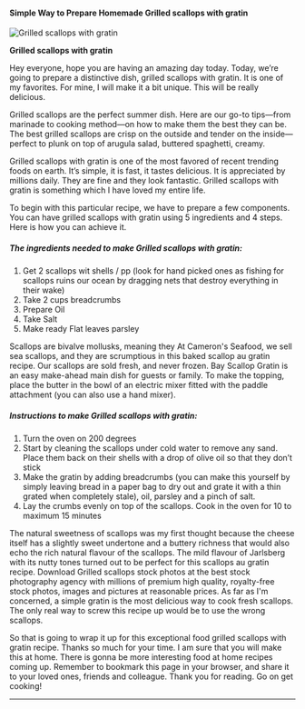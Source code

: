             

#### Simple Way to Prepare Homemade Grilled scallops with gratin

![Grilled scallops with gratin](https://img-global.cpcdn.com/recipes/06fff8ac7020e378/751x532cq70/grilled-scallops-with-gratin-recipe-main-photo.jpg)

**Grilled scallops with gratin**

Hey everyone, hope you are having an amazing day today. Today, we’re going to prepare a distinctive dish, grilled scallops with gratin. It is one of my favorites. For mine, I will make it a bit unique. This will be really delicious.

Grilled scallops are the perfect summer dish. Here are our go-to tips—from marinade to cooking method—on how to make them the best they can be. The best grilled scallops are crisp on the outside and tender on the inside—perfect to plunk on top of arugula salad, buttered spaghetti, creamy.

Grilled scallops with gratin is one of the most favored of recent trending foods on earth. It’s simple, it is fast, it tastes delicious. It is appreciated by millions daily. They are fine and they look fantastic. Grilled scallops with gratin is something which I have loved my entire life.

To begin with this particular recipe, we have to prepare a few components. You can have grilled scallops with gratin using 5 ingredients and 4 steps. Here is how you can achieve it.

##### The ingredients needed to make Grilled scallops with gratin:

1.  Get 2 scallops wit shells / pp (look for hand picked ones as fishing for scallops ruins our ocean by dragging nets that destroy everything in their wake)
2.  Take 2 cups breadcrumbs
3.  Prepare Oil
4.  Take Salt
5.  Make ready Flat leaves parsley

Scallops are bivalve mollusks, meaning they At Cameron's Seafood, we sell sea scallops, and they are scrumptious in this baked scallop au gratin recipe. Our scallops are sold fresh, and never frozen. Bay Scallop Gratin is an easy make-ahead main dish for guests or family. To make the topping, place the butter in the bowl of an electric mixer fitted with the paddle attachment (you can also use a hand mixer).

##### Instructions to make Grilled scallops with gratin:

1.  Turn the oven on 200 degrees
2.  Start by cleaning the scallops under cold water to remove any sand. Place them back on their shells with a drop of olive oil so that they don’t stick
3.  Make the gratin by adding breadcrumbs (you can make this yourself by simply leaving bread in a paper bag to dry out and grate it with a thin grated when completely stale), oil, parsley and a pinch of salt.
4.  Lay the crumbs evenly on top of the scallops. Cook in the oven for 10 to maximum 15 minutes

The natural sweetness of scallops was my first thought because the cheese itself has a slightly sweet undertone and a buttery richness that would also echo the rich natural flavour of the scallops. The mild flavour of Jarlsberg with its nutty tones turned out to be perfect for this scallops au gratin recipe. Download Grilled scallops stock photos at the best stock photography agency with millions of premium high quality, royalty-free stock photos, images and pictures at reasonable prices. As far as I'm concerned, a simple gratin is the most delicious way to cook fresh scallops. The only real way to screw this recipe up would be to use the wrong scallops.

So that is going to wrap it up for this exceptional food grilled scallops with gratin recipe. Thanks so much for your time. I am sure that you will make this at home. There is gonna be more interesting food at home recipes coming up. Remember to bookmark this page in your browser, and share it to your loved ones, friends and colleague. Thank you for reading. Go on get cooking!

* * *